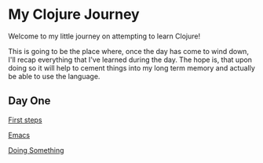 # My Clojure Journey

Welcome to my little journey on attempting to learn Clojure!

This is going to be the place where, once the day has come to wind down, I'll recap everything that I've learned during the day. The hope is, that upon doing so it will help to cement things into my long term memory and actually be able to use the language.

## Day One

[First steps](1-first-steps.md)

[Emacs](2-emacs.md)

[Doing Something](3-doing-something.md)
